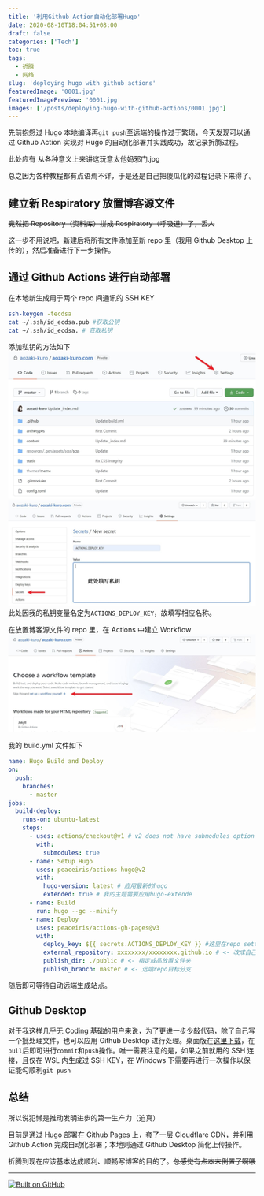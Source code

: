 ```yaml
---
title: '利用Github Action自动化部署Hugo'
date: 2020-08-10T18:04:51+08:00
draft: false
categories: ['Tech']
toc: true
tags:
  - 折腾
  - 网络
slug: 'deploying hugo with github actions'
featuredImage: '0001.jpg'
featuredImagePreview: '0001.jpg'
images: ['/posts/deploying-hugo-with-github-actions/0001.jpg']
---
```


先前抱怨过 Hugo 本地编译再`git push`至远端的操作过于繁琐，今天发现可以通过 Github Action 实现对 Hugo 的自动化部署并实践成功，故记录折腾过程。

<!--more-->

此处应有 从各种意义上来讲这玩意太他妈邪门.jpg

总之因为各种教程都有点语焉不详，于是还是自己把傻瓜化的过程记录下来得了。

## 建立新 Respiratory 放置博客源文件

~~竟然把 Repository（资料库）拼成 Respiratory（呼吸道）了，丢人~~

这一步不用说吧，新建后将所有文件添加至新 repo 里（我用 Github Desktop 上传的），然后准备进行下一步操作。

## 通过 Github Actions 进行自动部署

在本地新生成用于两个 repo 间通讯的 SSH KEY

```sh
ssh-keygen -tecdsa
cat ~/.ssh/id_ecdsa.pub #获取公钥
cat ~/.ssh/id_ecdsa. # 获取私钥
```

添加私钥的方法如下
![](0004.jpg)
![](0005.jpg)
此处因我的私钥变量名定为`ACTIONS_DEPLOY_KEY`，故填写相应名称。

在放置博客源文件的 repo 里，在 Actions 中建立 Workflow
![](0006.jpg)

我的 build.yml 文件如下

```yml
name: Hugo Build and Deploy
on:
  push:
    branches:
      - master
jobs:
  build-deploy:
    runs-on: ubuntu-latest
    steps:
      - uses: actions/checkout@v1 # v2 does not have submodules option now
        with:
          submodules: true
      - name: Setup Hugo
        uses: peaceiris/actions-hugo@v2
        with:
          hugo-version: latest # 应用最新的hugo
          extended: true # 我的主题需要应用hugo-extende
      - name: Build
        run: hugo --gc --minify
      - name: Deploy
        uses: peaceiris/actions-gh-pages@v3
        with:
          deploy_key: ${{ secrets.ACTIONS_DEPLOY_KEY }} #这里在repo settings里填入SSH私钥
          external_repository: xxxxxxxx/xxxxxxxx.github.io # <- 改成自己的 user github page
          publish_dir: ./public # <- 指定成品放置文件夹
          publish_branch: master # <- 远端repo目标分支
```

随后即可等待自动远端生成站点。

## Github Desktop

对于我这样几乎无 Coding 基础的用户来说，为了更进一步少敲代码，除了自己写一个批处理文件，也可以应用 Github Desktop 进行处理。桌面版在[这里下载](https://desktop.github.com/)，在`pull`后即可进行`commit`和`push`操作。唯一需要注意的是，如果之前就用的 SSH 连接，且仅在 WSL 内生成过 SSH KEY，在 Windows 下需要再进行一次操作以保证能勾顺利`git push`

## 总结

所以说犯懒是推动发明进步的第一生产力（迫真）

目前是通过 Hugo 部署在 Github Pages 上，套了一层 Cloudflare CDN，并利用 Github Action 完成自动化部署；本地则通过 Github Desktop 简化上传操作。

折腾到现在应该基本达成顺利、顺畅写博客的目的了。~~总感觉有点本末倒置了啊喂~~

---

[![Built on GitHub](https://github.com/aozaki-kuro/aozaki.cc/workflows/Build/badge.svg)](https://github.com/aozaki-kuro/aozaki.cc/actions)
